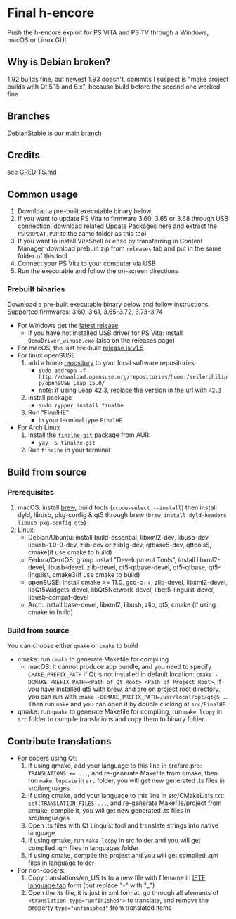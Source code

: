 # Final h-encore

Push the h-encore exploit for PS VITA and PS TV through a Windows, macOS or Linux GUI.

## Why is Debian broken?
1.92 builds fine, but newest 1.93 doesn't, commits I suspect is "make project builds with Qt 5.15 and 6.x", because build before the second one worked fine

## Branches
DebianStable is our main branch

## Credits

see [CREDITS.md](CREDITS.md)

## Common usage

1. Download a pre-built executable binary below.
1. If you want to update PS Vita to firmware 3.60, 3.65 or 3.68 through USB connection, download related Update Packages [here](https://darthsternie.net/index.php/ps-vita-firmwares/) and extract the `PSP2UPDAT.PUP` to the same folder as this tool
1. If you want to install VitaShell or enso by transferring in Content Manager, download prebuilt zip from `releases` tab and put in the same folder of this tool
1. Connect your PS Vita to your computer via USB
1. Run the executable and follow the on-screen directions

### Prebuilt binaries

Download a pre-built executable binary below and follow instructions. Supported firmwares: 3.60, 3.61, 3.65-3.72, 3.73-3.74

- For Windows get the [latest release](https://github.com/soarqin/finalhe/releases/latest)
  - if you have not installed USB driver for PS Vita: install `QcmaDriver_winusb.exe` (also on the releases page) 
- For macOS, the last pre-built [release is v1.5](https://github.com/soarqin/finalhe/releases/tag/v1.5)
- For linux openSUSE
  1. add a home [repository](https://software.opensuse.org/package/finalhe) to your local software repositories:
      - `sudo addrepo -f http://download.opensuse.org/repositories/home:/seilerphilipp/openSUSE_Leap_15.0/`
      - note: if using Leap 42.3, replace the version in the url with `42.3`
  2. install package
      - `sudo zypper install finalhe`
  3. Run "FinalHE"
      - in your terminal type `FinalHE`
- For Arch Linux
  1. Install the [`finalhe-git`](https://aur.archlinux.org/packages/finalhe-git/) package from AUR:
      - `yay -S finalhe-git`
  2. Run `finalhe` in your terminal

## Build from source

### Prerequisites 

1. macOS: install [brew](https://brew.sh), build tools (`xcode-select --install`) then install dyld, libusb, pkg-config & qt5 through brew (`brew install dyld-headers libusb pkg-config qt5`)
1. Linux:
   - Debian/Ubuntu: install build-essential, libxml2-dev, libusb-dev, libusb-1.0-0-dev, zlib-dev or zlib1g-dev, qtbase5-dev, qttools5, cmake(if use cmake to build)
   - Fedora/CentOS: group install "Development Tools", install libxml2-devel, libusb-devel, zlib-devel, qt5-qtbase-devel, qt5-qtbase, qt5-linguist, cmake3(if use cmake to build)
   - openSUSE: install cmake >= 11.0, gcc-c++, zlib-devel, libxml2-devel, libQt5Widgets-devel, libQt5Network-devel, libqt5-linguist-devel, libusb-compat-devel
   - Arch: install base-devel, libxml2, libusb, zlib, qt5, cmake (if using cmake to build)

### Build from source

You can choose either `qmake` or `cmake` to build

- cmake: run `cmake` to generate Makefile for compiling
  - macOS: it cannot produce app bundle, and you need to specify `CMAKE_PREFIX_PATH` if Qt is not installed in default location: `cmake -DCMAKE_PREFIX_PATH=<Path of Qt Root> <Path of Project Root>`. If you have installed qt5 with brew, and are on project root directory, you can run with `cmake -DCMAKE_PREFIX_PATH=/usr/local/opt/qt@5 .`. Then run `make` and you can open it by double clicking at `src/FinalHE`.
- qmake: run `qmake` to generate Makefile for compiling, run `make lcopy` in `src` folder to compile translations and copy them to binary folder

## Contribute translations

- For coders using Qt:
   1. If using qmake, add your language to this line in src/src.pro: `TRANSLATIONS += ...`, and re-generate Makefile from qmake, then run `make lupdate` in `src` folder, you will get new generated .ts files in src/languages
   1. If  using cmake, add your language to this line in src/CMakeLists.txt: `set(TRANSLATION_FILES ...`, and re-generate Makefile/project from cmake, compile it, you will get new generated .ts files in src/languages
   1. Open .ts files with Qt Linquist tool and translate strings into native language
   1. If using qmake, run `make lcopy` in src folder and you will get compiled .qm files in languages folder
   1. If using cmake, compile the project and you will get compiled .qm files in language folder
- For non-coders:
   1. Copy translations/en_US.ts to a new file with filename in [IETF language tag](https://datahub.io/core/language-codes/r/3.html) form (but replace "-" with "_")
   1. Open the .ts file, it is just in xml format, go through all elements of `<translation type="unfinished">` to translate, and remove the property `type="unfinished"` from translated items
